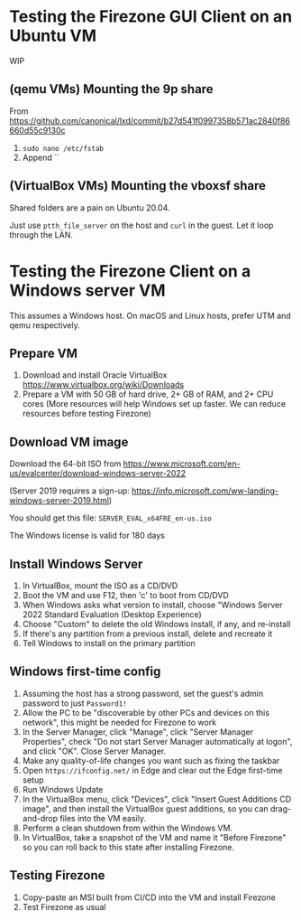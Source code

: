 # Testing the Firezone GUI Client on an Ubuntu VM

WIP

## (qemu VMs) Mounting the 9p share

From https://github.com/canonical/lxd/commit/b27d541f0997358b571ac2840f86660d55c9130c

1. `sudo nano /etc/fstab`
1. Append ``

## (VirtualBox VMs) Mounting the vboxsf share

Shared folders are a pain on Ubuntu 20.04.

Just use `ptth_file_server` on the host and `curl` in the guest. Let it loop through the LAN.

# Testing the Firezone Client on a Windows server VM

This assumes a Windows host. On macOS and Linux hosts, prefer UTM and qemu respectively.

## Prepare VM

1. Download and install Oracle VirtualBox <https://www.virtualbox.org/wiki/Downloads>
1. Prepare a VM with 50 GB of hard drive, 2+ GB of RAM, and 2+ CPU cores (More resources will help Windows set up faster. We can reduce resources before testing Firezone)

## Download VM image

Download the 64-bit ISO from <https://www.microsoft.com/en-us/evalcenter/download-windows-server-2022>

(Server 2019 requires a sign-up: <https://info.microsoft.com/ww-landing-windows-server-2019.html>)

You should get this file: `SERVER_EVAL_x64FRE_en-us.iso`

The Windows license is valid for 180 days

## Install Windows Server

1. In VirtualBox, mount the ISO as a CD/DVD
1. Boot the VM and use F12, then 'c' to boot from CD/DVD
1. When Windows asks what version to install, choose "Windows Server 2022 Standard Evaluation (Desktop Experience)
1. Choose "Custom" to delete the old Windows install, if any, and re-install
1. If there's any partition from a previous install, delete and recreate it
1. Tell Windows to install on the primary partition

## Windows first-time config

1. Assuming the host has a strong password, set the guest's admin password to just `Password1!`
1. Allow the PC to be "discoverable by other PCs and devices on this network", this might be needed for Firezone to work
1. In the Server Manager, click "Manage", click "Server Manager Properties", check "Do not start Server Manager automatically at logon", and click "OK". Close Server Manager.
1. Make any quality-of-life changes you want such as fixing the taskbar
1. Open `https://ifconfig.net/` in Edge and clear out the Edge first-time setup
1. Run Windows Update
1. In the VirtualBox menu, click "Devices", click "Insert Guest Additions CD image", and then install the VirtualBox guest additions, so you can drag-and-drop files into the VM easily.
1. Perform a clean shutdown from within the Windows VM.
1. In VirtualBox, take a snapshot of the VM and name it "Before Firezone" so you can roll back to this state after installing Firezone.

## Testing Firezone

1. Copy-paste an MSI built from CI/CD into the VM and install Firezone
1. Test Firezone as usual
